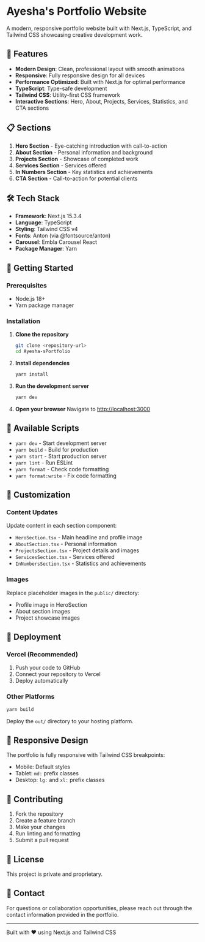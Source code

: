 # Ayesha's Portfolio Website

A modern, responsive portfolio website built with Next.js, TypeScript, and Tailwind CSS showcasing creative development work.

## 🚀 Features

- **Modern Design**: Clean, professional layout with smooth animations
- **Responsive**: Fully responsive design for all devices
- **Performance Optimized**: Built with Next.js for optimal performance
- **TypeScript**: Type-safe development
- **Tailwind CSS**: Utility-first CSS framework
- **Interactive Sections**: Hero, About, Projects, Services, Statistics, and CTA sections

## 📋 Sections

1. **Hero Section** - Eye-catching introduction with call-to-action
2. **About Section** - Personal information and background
3. **Projects Section** - Showcase of completed work
4. **Services Section** - Services offered
5. **In Numbers Section** - Key statistics and achievements
6. **CTA Section** - Call-to-action for potential clients

## 🛠️ Tech Stack

- **Framework**: Next.js 15.3.4
- **Language**: TypeScript
- **Styling**: Tailwind CSS v4
- **Fonts**: Anton (via @fontsource/anton)
- **Carousel**: Embla Carousel React
- **Package Manager**: Yarn

## 🚀 Getting Started

### Prerequisites
- Node.js 18+ 
- Yarn package manager

### Installation

1. **Clone the repository**
   ```bash
   git clone <repository-url>
   cd Ayesha-sPortfolio
   ```

2. **Install dependencies**
   ```bash
   yarn install
   ```

3. **Run the development server**
   ```bash
   yarn dev
   ```

4. **Open your browser**
   Navigate to [http://localhost:3000](http://localhost:3000)

## 📝 Available Scripts

- `yarn dev` - Start development server
- `yarn build` - Build for production
- `yarn start` - Start production server
- `yarn lint` - Run ESLint
- `yarn format` - Check code formatting
- `yarn format:write` - Fix code formatting

## 🎨 Customization

### Content Updates
Update content in each section component:
- `HeroSection.tsx` - Main headline and profile image
- `AboutSection.tsx` - Personal information
- `ProjectsSection.tsx` - Project details and images
- `ServicesSection.tsx` - Services offered
- `InNumbersSection.tsx` - Statistics and achievements

### Images
Replace placeholder images in the `public/` directory:
- Profile image in HeroSection
- About section images
- Project showcase images

## 🚀 Deployment

### Vercel (Recommended)
1. Push your code to GitHub
2. Connect your repository to Vercel
3. Deploy automatically

### Other Platforms
```bash
yarn build
```
Deploy the `out/` directory to your hosting platform.

## 📱 Responsive Design

The portfolio is fully responsive with Tailwind CSS breakpoints:
- Mobile: Default styles
- Tablet: `md:` prefix classes
- Desktop: `lg:` and `xl:` prefix classes

## 🤝 Contributing

1. Fork the repository
2. Create a feature branch
3. Make your changes
4. Run linting and formatting
5. Submit a pull request

## 📄 License

This project is private and proprietary.

## 👤 Contact

For questions or collaboration opportunities, please reach out through the contact information provided in the portfolio.

---

Built with ❤️ using Next.js and Tailwind CSS
